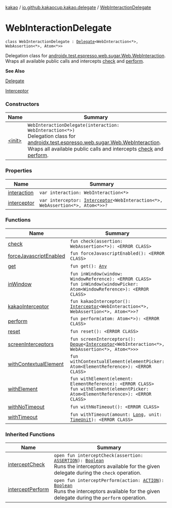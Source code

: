 [kakao](../../index.md) / [io.github.kakaocup.kakao.delegate](../index.md) / [WebInteractionDelegate](./index.md)

# WebInteractionDelegate

`class WebInteractionDelegate : `[`Delegate`](../-delegate/index.md)`<WebInteraction<*>, WebAssertion<*>, Atom<*>>`

Delegation class for [androidx.test.espresso.web.sugar.Web.WebInteraction](#).
Wraps all available public calls and intercepts [check](check.md) and [perform](perform.md).

**See Also**

[Delegate](../-delegate/index.md)

[Interceptor](../../io.github.kakaocup.kakao.intercept/-interceptor/index.md)

### Constructors

| Name | Summary |
|---|---|
| [&lt;init&gt;](-init-.md) | `WebInteractionDelegate(interaction: WebInteraction<*>)`<br>Delegation class for [androidx.test.espresso.web.sugar.Web.WebInteraction](#). Wraps all available public calls and intercepts [check](check.md) and [perform](perform.md). |

### Properties

| Name | Summary |
|---|---|
| [interaction](interaction.md) | `var interaction: WebInteraction<*>` |
| [interceptor](interceptor.md) | `var interceptor: `[`Interceptor`](../../io.github.kakaocup.kakao.intercept/-interceptor/index.md)`<WebInteraction<*>, WebAssertion<*>, Atom<*>>?` |

### Functions

| Name | Summary |
|---|---|
| [check](check.md) | `fun check(assertion: WebAssertion<*>): <ERROR CLASS>` |
| [forceJavascriptEnabled](force-javascript-enabled.md) | `fun forceJavascriptEnabled(): <ERROR CLASS>` |
| [get](get.md) | `fun get(): `[`Any`](https://kotlinlang.org/api/latest/jvm/stdlib/kotlin/-any/index.html) |
| [inWindow](in-window.md) | `fun inWindow(window: WindowReference): <ERROR CLASS>`<br>`fun inWindow(windowPicker: Atom<WindowReference>): <ERROR CLASS>` |
| [kakaoInterceptor](kakao-interceptor.md) | `fun kakaoInterceptor(): `[`Interceptor`](../../io.github.kakaocup.kakao.intercept/-interceptor/index.md)`<WebInteraction<*>, WebAssertion<*>, Atom<*>>?` |
| [perform](perform.md) | `fun perform(atom: Atom<*>): <ERROR CLASS>` |
| [reset](reset.md) | `fun reset(): <ERROR CLASS>` |
| [screenInterceptors](screen-interceptors.md) | `fun screenInterceptors(): `[`Deque`](https://developer.android.com/reference/java/util/Deque.html)`<`[`Interceptor`](../../io.github.kakaocup.kakao.intercept/-interceptor/index.md)`<WebInteraction<*>, WebAssertion<*>, Atom<*>>>` |
| [withContextualElement](with-contextual-element.md) | `fun withContextualElement(elementPicker: Atom<ElementReference>): <ERROR CLASS>` |
| [withElement](with-element.md) | `fun withElement(element: ElementReference): <ERROR CLASS>`<br>`fun withElement(elementPicker: Atom<ElementReference>): <ERROR CLASS>` |
| [withNoTimeout](with-no-timeout.md) | `fun withNoTimeout(): <ERROR CLASS>` |
| [withTimeout](with-timeout.md) | `fun withTimeout(amount: `[`Long`](https://kotlinlang.org/api/latest/jvm/stdlib/kotlin/-long/index.html)`, unit: `[`TimeUnit`](https://developer.android.com/reference/java/util/concurrent/TimeUnit.html)`): <ERROR CLASS>` |

### Inherited Functions

| Name | Summary |
|---|---|
| [interceptCheck](../-delegate/intercept-check.md) | `open fun interceptCheck(assertion: `[`ASSERTION`](../-delegate/index.md#ASSERTION)`): `[`Boolean`](https://kotlinlang.org/api/latest/jvm/stdlib/kotlin/-boolean/index.html)<br>Runs the interceptors available for the given delegate during the `check` operation. |
| [interceptPerform](../-delegate/intercept-perform.md) | `open fun interceptPerform(action: `[`ACTION`](../-delegate/index.md#ACTION)`): `[`Boolean`](https://kotlinlang.org/api/latest/jvm/stdlib/kotlin/-boolean/index.html)<br>Runs the interceptors available for the given delegate during the `perform` operation. |
